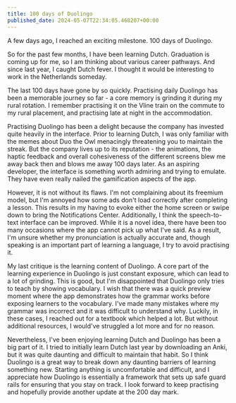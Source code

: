 ```yaml
---
title: 100 days of Duolingo
published_date: 2024-05-07T22:34:05.468207+00:00
---
```


A few days ago, I reached an exciting milestone. 100 days of Duolingo.

So for the past few months, I have been learning Dutch. Graduation is coming up for me, so I am thinking about various career pathways. And since last year, I caught Dutch fever. I thought it would be interesting to work in the Netherlands someday.

The last 100 days have gone by so quickly. Practising daily Duolingo has been a memorable journey so far - a core memory is grinding it during my rural rotation. I remember practising it on the Vline train on the commute to my rural placement, and practising late at night in the accommodation.

Practising Duolingo has been a delight because the company has invested quite heavily in the interface. Prior to learning Dutch, I was only familiar with the memes about Duo the Owl menacingly threatening you to maintain the streak. But the company lives up to its reputation - the animations, the haptic feedback and overall cohesiveness of the different screens blew me away back then and blows me away 100 days later. As an aspiring developer, the interface is something worth admiring and trying to emulate. They have even really nailed the gamification aspects of the app.

However, it is not without its flaws. I'm not complaining about its freemium model, but I'm annoyed how some ads don't load correctly after completing a lesson. This results in my having to evoke either the home screen or swipe down to bring the Notifications Center. Additionally, I think the speech-to-text interface can be improved. While it is a novel idea, there have been too many occasions where the app cannot pick up what I've said. As a result, I'm unsure whether my pronunciation is actually accurate and, though speaking is an important part of learning a language, I try to avoid practising it.

My last critique is the learning content of Duolingo. A core part of the learning experience in Duolingo is just constant exposure, which can lead to a lot of grinding. This is good, but I'm disappointed that Duolingo only tries to teach by showing vocabulary. I wish that there was a quick preview moment where the app demonstrates how the grammar works before exposing learners to the vocabulary. I've made many mistakes where my grammar was incorrect and it was difficult to understand why. Luckily, in these cases, I reached out for a textbook which helped a lot. But without additional resources, I would've struggled a lot more and for no reason.

Nevertheless, I've been enjoying learning Dutch and Duolingo has been a big part of it. I tried to initially learn Dutch last year by downloading an Anki, but it was quite daunting and difficult to maintain that habit. So I think Duolingo is a great way to break down any daunting barriers of learning something new. Starting anything is uncomfortable and difficult, and I appreciate how Duolingo is essentially a framework that sets up safe guard rails for ensuring that you stay on track. I look forward to keep practising and hopefully provide another update at the 200 day mark.
